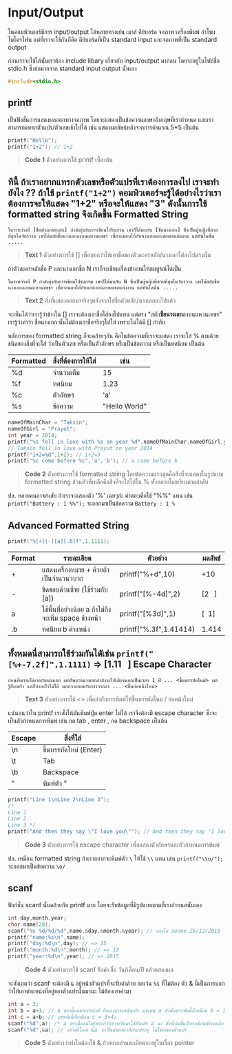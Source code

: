 Input/Output
============
ในคอมพิวเตอร์มีการ input/output ได้หลายทางเช่น เมาส์ คีย์บอร์ด จอภาพ เครื่องพิมพ์ ลำโพง ไมโครโฟน แต่ที่เราจะใช้กันก็คือ คีย์บอร์ดที่เป็น standard input และจอภาพที่เป็น standard output

ก่อนเราจะใช้ได้นั้นเราต้อง include libary เกี่ยวกับ input/output มาก่อน โดยจะอยู่ในไฟล์ชื่อ stdio.h ซึ่งย่อมากจาก standard input output นั้นเอง
```cpp
#include<stdio.h>
```
printf
------
เป็นฟังชั่นการแสดงผลออกทางจอภาพ โดยจะแสดงเป็นข้อความภาษาอังกฤษที่เรากำหนด และเราสามารถแทรกตัวแปร/ตัวเลขเช้าไปได้ เช่น แสดงผลลัพธ์หลังจากการคำนวณ 5*5 เป็นต้น

```cpp
printf("Hello");
printf("1+2"); // 1+2
```
> **Code 1** ตัวอย่างการใช้ printf เบื้องต้น

ทีนี้ ถ้าเราอยากแทรกตัวเลขหรือตัวแปรที่เราต้องการลงไป เราจะทำยังไง ?? ถ้าใช้ `printf("1+2")` คอมพิวเตอร์จะรู้ได้อย่างไรว่าเราต้องการจะให้แสดง "1+2" หรือจะให้แสดง "3" ดังนั้นการใช้ formatted string จึงเกิดขึ้น
Formatted String
----------------
```
ในระหว่างที่ [ชื่อตัวละครหลัก] กำลังยุ่งกับการเขียนโปรแกรม เขาก็ได้พบกับ [ชื่อนางเอก] ซึ่งเป็นผู้หญิงที่สวยที่สุดในจักรวาล เขาได้สลักชื่อนางเอกลงบนแหวนเพชร เพื่อจะมอบให้กับนางเอกและขอเธอแต่งงาน แต่ทันใดนั้น .....
```
> **Text 1** ตัวอย่างการใช้ [] เพื่อบอกว่าให้เอาชื่อของตัวละครหลัก/นางเอกใส่ลงไปตรงนั้น

ถ้าตัวละครหลักชื่อ P และนางเอกชื่อ N เราก็จะเขียนเรื่องข้างบนให้สมบูรณ์ได้เป็น
```
ในระหว่างที่ P กำลังยุ่งกับการเขียนโปรแกรม เขาก็ได้พบกับ N ซึ่งเป็นผู้หญิงที่สวยที่สุดในจักรวาล เขาได้สลักชื่อนางเอกลงบนแหวนเพชร เพื่อจะมอบให้กับนางเอกและขอเธอแต่งงาน แต่ทันใดนั้น .....
```
> **Text 2** สิ่งที่แสดงออกมาจริงๆหลังจากใส่ชื่อตัวหลัก/นางเอกลงไปแล้ว

จะเห็นได้ว่าเรารู้ว่าข้างใน [] เราจะต้องเอาชื่อใส่ลงไปแทน แต่ตรง "สลัก**ชื่อนางเอก**ลงบนแหวนเพชร" เรารู้ว่าคำว่า ชื่อนางเอก นั้นไม่ต้องเอาชื่อจริงๆไปใส่ เพราะไม่ได้มี [] กำกับ

หลักการของ formatted string ก็จะคล้ายๆกัน คือในข้อความที่เราจะแสดง เราจะใส่ % ตามด้วยชนิดของสิ่งที่จะใส่ ว่าเป็นตัวเลข หรือเป็นตัวอักษร หรือเป็นข้อความ หรือเป็นทศนิยม เป็นต้น


Formatted|สิ่งที่ต้องการให้ใส่|เช่น
---------|------------|---
%d|จำนวนเต็ม|15
%f|ทศนิยม|1.23
%c|ตัวอักษร|'a'
%s|ข้อความ|"Hello World"


```cpp
nameOfMainChar = "Taksin";
nameOfGirl = "Prayut";
int year = 2014;
printf("%s fell in love with %s on year %d",nameOfMainChar,nameOfGirl,year);
// Taksin fell in love with Prayut on year 2014
printf("1+2=%d",1+2); // 1+2=3
printf("%c come before %c",'a','b'); // a come before b
```
> **Code 2** ตัวอย่างการใช้ formatted string โดยข้อความแรกสุดคือสิ่งที่จะแสดงในรูปแบบ formatted string ส่วนตัวที่เหลือคือสิ่งที่จะใส่ไปใน % ทั้งหลายโดยเรียงตามลำดับ

ปล. หลายคนอาจสงสัย ถ้าเราจะแสดงตัว '%' เฉยๆล่ะ คำตอบคือใช้ "%%" แทน เช่น `printf("Battery : 1 %%");` จะออกมาเป็นข้อความ `Battery : 1 %`

Advanced Formatted String
-------------------------
```cpp
printf("%[+][-][a][.b]f",1.1111);
```

Format|รายละเอียด|ตัวอย่าง|ผลลัพธ์
---------|------------|----|----
+|แสดงเครื่องหมาย + ด้วยถ้าเป็นจำนวนวบวก|printf("%+d",10)|+10
-|ชิดขอบด้านซ้าย (ใช้ร่วมกับ [a])|printf("[%-4d]",2)|[2&nbsp;&nbsp;&nbsp;]
a|ใช้พื้นที่อย่างน้อย a ถ้าไม่ถึงจะเพิ่ม space ข้างหน้า|printf("[%3d]",1)|[&nbsp;&nbsp;1]
.b|ทศนิยม b ตำแหน่ง|printf("%.3f",1.41414)|1.414
ทั้งหมดนี่สามารถใช้ร่วมกันไดัเช่น `printf("[%+-7.2f]",1.1111)` => [1.11&nbsp;&nbsp;&nbsp;]
Escape Character
----------------
```
ก่อนที่เขาจะได้เจอกับนางเอก เขาก็พบว่านางเอกกำลังจะไปเมืองนอกเป็นเวลา 1 ปี ... <ขึ้นบรรทัดใหม่> เขารู้สึกเศร้า แต่ก็ทำอะไรไม่ได้ นอกจากยอมรับการจากลา ... <ขึ้นย่อหน้าใหม่>
```
> **Text 3** ตัวอย่างการใช้ <> เพื่อกำกับการพิมพ์ให้ขึ้นบรรทัดใหม่ / ย่อหน้าใหม่

แน่นอนว่าใน printf เราสั่งให้มันพิมพ์ปุ่ม enter ไม่ได้ เราจึงต้องมี escape character ซึ่งจะเป็นตัวกำหนดการพิมพ์ เช่น กด tab , enter , กด backspace เป็นต้น


Escape|สิ่งที่ใส่
------|-----
\n|ขึ้นบรรทัดใหม่ (Enter)
\t|Tab
\b|Backspace
\"|พิมพ์ตัว "


```cpp
printf("Line 1\nLine 2\nLine 3");
/*
Line 1
Line 2
Line 3 */
printf("And then they say \"I love you\""); // And then they say "I love you"
```
> **Code 3** ตัวอย่างการใช้ escape character เพื่อแสดงตัวอักษรและตัวกำหนดการพิมพ์

ปล. เหมือน formatted string ถ้าเราอยากจะพิมพ์ตัว `\` ให้ใช้ `\\` แทน เช่น `printf("\\o/");` จะออกมาเป็นข้อความ `\o/`


scanf
-----
ฟังก์ชั่น scanf นั้นคล้ายกับ printf มาก โดยจะรับข้อมูลที่มีรูปแบบตามที่เรากำหนดนั้นเอง
```cpp
int day,month,year;
char name[20];
scanf("%s %d/%d/%d",name,&day,&month,&year); // ลองใส่ sunee 25/12/2015
printf("name:%s\n",name);
printf("day:%d\n",day); // => 25
printf("month:%d\n",month); // => 12
printf("year:%d\n",year); // => 2015
```
> **Code 4** ตัวอย่างการใช้ scanf รับค่า ชื่อ วัน/เดือน/ปี แล้วแสดงผล

จะสังเกตว่า scanf จะต้องมี `&` อยู่หน้าตัวแปรที่จะรับค่าด้วย ยกเว้น `%s` ที่ไม่ต้อง ตัว & นี้เป็นการบอกว่าให้เอาตำแหน่งที่อยู่ของตัวแปรนั้นมานะ ไม่ต้องเอาค่ามา
```cpp
int a = 3;
int b = a+1; // a ตรงนี้คอมจะทำปกติ คือเอาค่าจากตัวแปร มาแทน a ดังนั้นบรรทัดนี้ก็เหมือน b = 3+1;
int c = a+b; // บรรทัดนี้ก็เหมือน c = 3+4;
scanf("%d",a); /* a ตรงนี้คอมไม่รู้หรอกว่าเราจะรับมาใส่ตัวแปร a นะ สิ่งที่เกิดขึ้นก็จะเหมือนข้างบนคือ scanf("%d",3); แล้วเอาค่ามาใส่ 3 เนี่ยนะ ?? แน่นอนว่าจะทำให้โปรแกรมบึ้ม */
scanf("%d",&a); // อย่างนี้โอเค &a จะเป็นตำแหน่งที่ตัวแปรอยู่ ไม่ใช่ค่าของตัวแปร
```
> **Code 5** ตัวอย่างว่าทำไมต้องใช้ & ถ้าอยากอ่านละเอียดจะอยู่ในเรื่อง pointer
